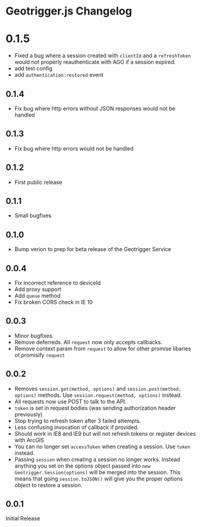 # Geotrigger.js Changelog

# 0.1.5
* Fixed a bug where a session created with `clientId` and a `refreshToken` would not properly reauthenticate with AGO if a session expired.
* add test config
* add `authentication:restored` event

## 0.1.4
* Fix bug where http errors without JSON responses would not be handled

## 0.1.3
* Fix bug where http errors would not be handled

## 0.1.2
* First public release

## 0.1.1
* Small bugfixes

## 0.1.0
* Bump verion to prep for beta release of the Geotrigger Service

## 0.0.4
* Fix incorrect reference to deviceId
* Add proxy support
* Add `queue` method
* Fix broken CORS check in IE 10

## 0.0.3
* Minor bugfixes.
* Remove deferreds. All `request` now only accepts callbacks.
* Remove context param from `request` to allow for other promise libaries ot promisify `request`

## 0.0.2
* Removes `session.get(method, options)` and `session.post(method, options)` methods. Use `session.request(method, options)` instead.
* All requests now use POST to talk to the API.
* `token` is set in request bodies (was sending authorization header previously)
* Stop trying to refresh token after 3 failed attempts.
* Less confusing invocation of callback if provided.
* Should work in IE8 and IE9 but will not refresh tokens or register devices with ArcGIS
* You can no longer set `accessToken` when creating a session. Use `token` instead.
* Passing `session` when creating a session no longer works. Instead anything you set on the options object passed into `new Geotrigger.Session(options)` will be merged into the session. This means that going `session.toJSON()` will give you the proper options object to restore a session.

## 0.0.1
Initial Release
